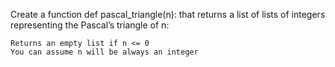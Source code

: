 Create a function def pascal_triangle(n): that returns a list of lists of integers representing the Pascal’s triangle of n:

    Returns an empty list if n <= 0
    You can assume n will be always an integer

